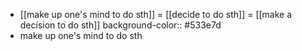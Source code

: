 - [[make up one's mind to do sth]] = [[decide to do sth]] = [[make a decision to do sth]]
  background-color:: #533e7d
- make up one's mind to do sth
